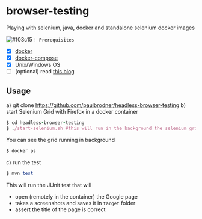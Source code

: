 # browser-testing
Playing with selenium, java, docker and standalone selenium docker images

![#f03c15](https://placehold.it/15/f03c15/000000?text=+) `! Prerequisites` 
- [x] [docker](https://docs.docker.com/engine/installation/)
- [x] [docker-compose](https://docs.docker.com/compose/)
- [x] Unix/Windows OS
- [ ] (optional) read [this blog](https://paulbrodner.github.io/2018/webbrowser-testing-using-standalone-docker-images/)
## Usage
a) git clone https://github.com/paulbrodner/headless-browser-testing
b) start Selenium Grid with Firefox in a docker container 
```ruby
$ cd headless-browser-testing
$ ./start-selenium.sh #this will run in the background the selenium grid
```
You can see the grid running in background
```ruby
$ docker ps
```
c) run the test
```ruby
$ mvn test
```
This will run the JUnit test that will
* open (remotely in the container) the Google page
* takes a screenshots and saves it in `target` folder
* assert the title of the page is correct
